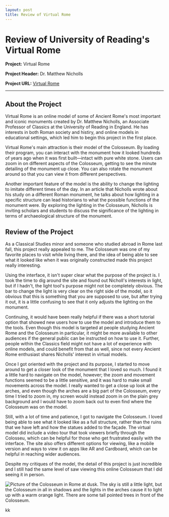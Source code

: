 ```yaml
---
layout: post
title: Review of Virtual Rome
---
```

# Review of University of Reading's Virtual Rome 

**Project:** Virtual Rome 

**Project Header:** Dr. Matthew Nicholls 

**Project URL:** [Virtual Rome](https://research.reading.ac.uk/virtualrome/)

---
## About the Project

Virtual Rome is an online model of some of Ancient Rome's most important and iconic monuments created by Dr. Matthew Nicholls, an Associate Professor of Classics at the University of Reading in England. He has interests in both Roman society and histiry, and online models in educational settings, which led him to begin this project in the first place. 

Virtual Rome's main attraction is their model of the Colosseum. By loading their program, you can interact with the monument how it looked hundreds of years ago when it was first built—intact with pure white stone. Users can zoom in on different aspects of the Colosseum, getting to see the minute detailing of the monument up close. You can also rotate the monument around so that you can view it from different perspectives. 

Another important feature of the model is the ability to change the lighting to imitate different times of the day. In an article that Nicholls wrote about his study on a different Roman monument, he talks about how lighting in a specific structure can lead historians to what the possible functions of the monument were. By exploring the lighting in the Colosseum, Nicholls is inviting scholars and students to discuss the significance of the lighting in terms of archaeological structure of the monument. 

## Review of the Project

As a Classical Studies minor and someone who studied abroad in Rome last fall, this project really appealed to me. The Colosseum was one of my favorite places to visit while living there, and the idea of being able to see what it looked like when it was originally constructed made this project really interesting. 

Using the interface, it isn't super clear what the purpose of the project is. I took the time to dig around the site and found out Nicholl's interests in light, but if I hadn't, the light tool's purpose might not be completely obvious. The bar to change the light is very clear on the right side of the model, so it obvious that this is something that you are supposed to use, but after trying it out, it is a little confusing to see that it only adjusts the lighting on the monument. 

Continuing, it would have been really helpful if there was a short tutorial option that showed new users how to use the model and introduce them to the tools. Even though this model is targeted at people studying Ancient Rome and the Colosseum in particular, it might be more available to other audiences if the general public can be instructed on how to use it. Further, people within the Classics field might not have a lot of experience with online models, and could benefit from that as well, since not every Ancient Rome enthusiast shares Nicholls' interest in virtual models. 

Once I got oriented with the project and its purpose, I started to move around to get a closer look of the monument that I loved so much. I found it a little hard to navigate on the model, however; the zoom and movement functions seemed to be a little sensitive, and it was hard to make small movements across the model. I really wanted to get a close up look at the arches, and even though the arches are a big part of the Colosseum, every time I tried to zoom in, my screen would instead zoom in on the plain grey background and I would have to zoom back out to even find where the Colosseum was on the model. 

Still, with a lot of time and patience, I got to navigate the Colosseum. I loved being able to see what it looked like as a full structure, rather than the ruins that we have left and how the statues added to the façade. The virtual model did include a video tour that took viewers briefly through the Colosseu, which can be helpful for those who get frustrated easily with the interface. The site also offers different options for viewing, like a mobile version and ways to view it on apps like AR and Cardboard, which can be helpful in reaching wider audiences. 

Despite my critiques of the model, the detail of this project is just incredible and I still had the same level of saw viewing this online Colosseum that I did seeing it in person. 

![Picture of the Colosseum in Rome at dusk. The sky is still a little light, but the Colosseum in all in shadows and the lights in the arches cause it to light up with a warm orange light. There are some tall pointed trees in front of the Colosseum.](http://crernst25.github.io/crernst25/images/colosseo-first-attempt.png)

kk
